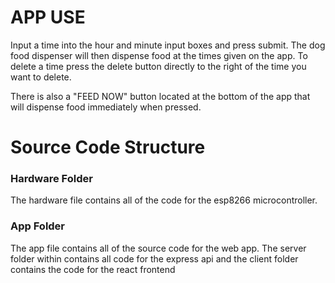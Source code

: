 # APP USE

Input a time into the hour and minute input boxes and press submit. The dog food dispenser will then dispense food at the times given on the app. 
To delete a time press the delete button directly to the right of the time you want to delete. 

There is also a "FEED NOW" button located at the bottom of the app that will dispense food immediately when pressed.


# Source Code Structure

### Hardware Folder
The hardware file contains all of the code for the esp8266 microcontroller.

### App Folder
The app file contains all of the source code for the web app. The server folder within contains all code for the express api and the client folder contains the code for the react frontend
